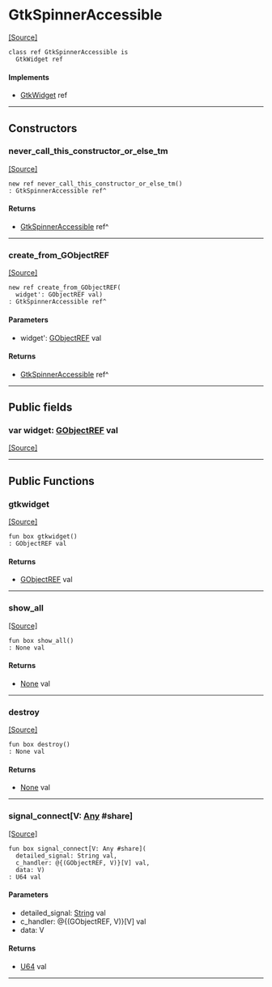 # GtkSpinnerAccessible
<span class="source-link">[[Source]](src/gtk3/GtkSpinnerAccessible.md#L6)</span>
```pony
class ref GtkSpinnerAccessible is
  GtkWidget ref
```

#### Implements

* [GtkWidget](gtk3-GtkWidget.md) ref

---

## Constructors

### never_call_this_constructor_or_else_tm
<span class="source-link">[[Source]](src/gtk3/GtkSpinnerAccessible.md#L10)</span>


```pony
new ref never_call_this_constructor_or_else_tm()
: GtkSpinnerAccessible ref^
```

#### Returns

* [GtkSpinnerAccessible](gtk3-GtkSpinnerAccessible.md) ref^

---

### create_from_GObjectREF
<span class="source-link">[[Source]](src/gtk3/GtkSpinnerAccessible.md#L13)</span>


```pony
new ref create_from_GObjectREF(
  widget': GObjectREF val)
: GtkSpinnerAccessible ref^
```
#### Parameters

*   widget': [GObjectREF](gtk3-..-gobject-GObjectREF.md) val

#### Returns

* [GtkSpinnerAccessible](gtk3-GtkSpinnerAccessible.md) ref^

---

## Public fields

### var widget: [GObjectREF](gtk3-..-gobject-GObjectREF.md) val
<span class="source-link">[[Source]](src/gtk3/GtkSpinnerAccessible.md#L7)</span>



---

## Public Functions

### gtkwidget
<span class="source-link">[[Source]](src/gtk3/GtkSpinnerAccessible.md#L9)</span>


```pony
fun box gtkwidget()
: GObjectREF val
```

#### Returns

* [GObjectREF](gtk3-..-gobject-GObjectREF.md) val

---

### show_all
<span class="source-link">[[Source]](src/gtk3/GtkWidget.md#L4)</span>


```pony
fun box show_all()
: None val
```

#### Returns

* [None](builtin-None.md) val

---

### destroy
<span class="source-link">[[Source]](src/gtk3/GtkWidget.md#L7)</span>


```pony
fun box destroy()
: None val
```

#### Returns

* [None](builtin-None.md) val

---

### signal_connect\[V: [Any](builtin-Any.md) #share\]
<span class="source-link">[[Source]](src/gtk3/GtkWidget.md#L10)</span>


```pony
fun box signal_connect[V: Any #share](
  detailed_signal: String val,
  c_handler: @{(GObjectREF, V)}[V] val,
  data: V)
: U64 val
```
#### Parameters

*   detailed_signal: [String](builtin-String.md) val
*   c_handler: @{(GObjectREF, V)}[V] val
*   data: V

#### Returns

* [U64](builtin-U64.md) val

---

